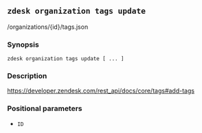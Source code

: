 ## `zdesk organization tags update`

/organizations/{id}/tags.json

### Synopsis

    zdesk organization tags update [ ... ]

### Description

https://developer.zendesk.com/rest_api/docs/core/tags#add-tags

### Positional parameters

* `ID`

